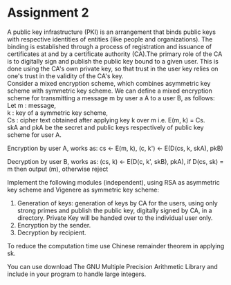 # Assignment 2   
A public key infrastructure (PKI) is an arrangement that binds public keys with respective
identities of entities (like people and organizations). The binding is established through a process
of registration and issuance of certificates at and by a certificate authority (CA).The primary role
of the CA is to digitally sign and publish the public key bound to a given user. This is done using
the CA's own private key, so that trust in the user key relies on one's trust in the validity of the
CA's key.   
Consider a mixed encryption scheme, which combines asymmetric key scheme with symmetric
key scheme. We can define a mixed encryption scheme for transmitting a message m by user a A
to a user B, as follows:   
Let m : message,   
k : key of a symmetric key scheme,     
Cs : cipher text obtained after applying key k over m i.e. E(m, k) = Cs.  
skA and pkA be the secret and public keys respectively of public key scheme for user A.

Encryption by user A, works as:
cs <- E(m, k), (c, k') <- E(D(cs, k, skA), pkB)

Decryption by user B, works as:
(cs, k) <- E(D(c, k', skB), pkA), if D(cs, sk) = m then output (m), otherwise reject

Implement the following modules (independent), using RSA as asymmetric key scheme and
Vigenere as symmetric key scheme:

1. Generation of keys: generation of keys by CA for the users, using only strong primes and
    publish the public key, digitally signed by CA, in a directory. Private Key will be handed
    over to the individual user only.
2. Encryption by the sender.
3. Decryption by recipient.

To reduce the computation time use Chinese remainder theorem in applying sk.

You can use download The GNU Multiple Precision Arithmetic Library and include in your
program to handle large integers.


